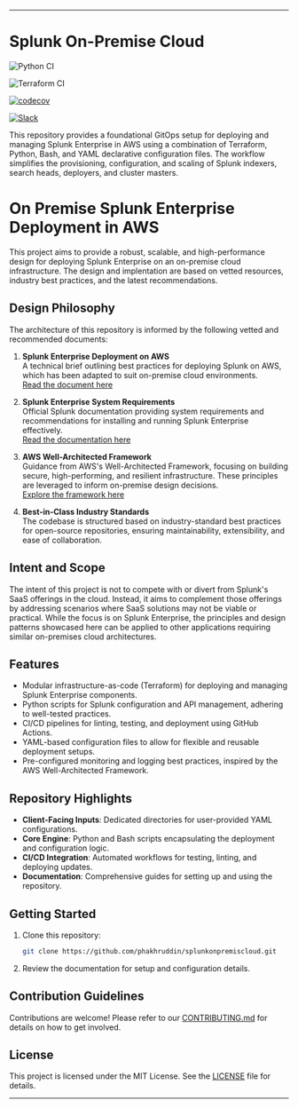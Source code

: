 * * *

Splunk On-Premise Cloud
=======================

![Python CI](https://github.com/dbaycoinc/splunkonpremiscloud/actions/workflows/python.yml/badge.svg)

![Terraform CI](https://github.com/dbaycoinc/splunkonpremiscloud/actions/workflows/terraform.yml/badge.svg)

[![codecov](https://codecov.io/gh/phakhruddin/splunkonpremiscloud/graph/badge.svg?token=NKHIE2HCLL)](https://codecov.io/gh/phakhruddin/splunkonpremiscloud)

[![Slack](https://img.shields.io/badge/Slack-Integration.Workspace.Contribution-blue?logo=slack)](https://join.slack.com/t/splunkonpremiscloud/shared_invite/zt-2wc93zbxt-CED0f3d9gJSP~i40IRsl2Q)

This repository provides a foundational GitOps setup for deploying and managing Splunk Enterprise in AWS using a combination of Terraform, Python, Bash, and YAML declarative configuration files. The workflow simplifies the provisioning, configuration, and scaling of Splunk indexers, search heads, deployers, and cluster masters.

# On Premise Splunk Enterprise Deployment in AWS

This project aims to provide a robust, scalable, and high-performance design for deploying Splunk Enterprise on an on-premise cloud infrastructure. The design and implentation are based on vetted resources, industry best practices, and the latest recommendations.

Design Philosophy
-----------------

The architecture of this repository is informed by the following vetted and recommended documents:

1.  **Splunk Enterprise Deployment on AWS**  
    A technical brief outlining best practices for deploying Splunk on AWS, which has been adapted to suit on-premise cloud environments.  
    [Read the document here](https://www.splunk.com/en_us/pdfs/tech-brief/deploying-splunk-enterprise-on-aws.pdf)
    
2.  **Splunk Enterprise System Requirements**  
    Official Splunk documentation providing system requirements and recommendations for installing and running Splunk Enterprise effectively.  
    [Read the documentation here](https://docs.splunk.com/Documentation/Splunk/9.3.2/Installation/Systemrequirements?utm_source=chatgpt.com)
    
3.  **AWS Well-Architected Framework**  
    Guidance from AWS's Well-Architected Framework, focusing on building secure, high-performing, and resilient infrastructure. These principles are leveraged to inform on-premise design decisions.  
    [Explore the framework here](https://aws.amazon.com/premiumsupport/business-support-well-architected/?trk=e71ac1e0-c82d-4dcb-bcde-85de0ceae1f5&sc_channel=ps&ef_id=Cj0KCQiAsOq6BhDuARIsAGQ4-zjSV2n5gxP_kGZkO5hlp6h5Etl_fXRww-XgL4DNc6WmS2XQqcXh-fUaAkVgEALw_wcB:G:s&s_kwcid=AL!4422!3!719222313837!e!!g!!aws%20well%20architected!21852254328!176452269744&gbraid=0AAAAA-aZeIX-H4LqGMQQqBFcZlL-Sv3x8&gclid=Cj0KCQiAsOq6BhDuARIsAGQ4-zjSV2n5gxP_kGZkO5hlp6h5Etl_fXRww-XgL4DNc6WmS2XQqcXh-fUaAkVgEALw_wcB)
    
4.  **Best-in-Class Industry Standards**  
    The codebase is structured based on industry-standard best practices for open-source repositories, ensuring maintainability, extensibility, and ease of collaboration.
    

Intent and Scope
----------------

The intent of this project is not to compete with or divert from Splunk's SaaS offerings in the cloud. Instead, it aims to complement those offerings by addressing scenarios where SaaS solutions may not be viable or practical. While the focus is on Splunk Enterprise, the principles and design patterns showcased here can be applied to other applications requiring similar on-premises cloud architectures.

Features
--------

*   Modular infrastructure-as-code (Terraform) for deploying and managing Splunk Enterprise components.
*   Python scripts for Splunk configuration and API management, adhering to well-tested practices.
*   CI/CD pipelines for linting, testing, and deployment using GitHub Actions.
*   YAML-based configuration files to allow for flexible and reusable deployment setups.
*   Pre-configured monitoring and logging best practices, inspired by the AWS Well-Architected Framework.

Repository Highlights
---------------------

*   **Client-Facing Inputs**: Dedicated directories for user-provided YAML configurations.
*   **Core Engine**: Python and Bash scripts encapsulating the deployment and configuration logic.
*   **CI/CD Integration**: Automated workflows for testing, linting, and deploying updates.
*   **Documentation**: Comprehensive guides for setting up and using the repository.

Getting Started
---------------

1.  Clone this repository:
    
    ```bash
    git clone https://github.com/phakhruddin/splunkonpremiscloud.git
    ```
    
2.  Review the documentation for setup and configuration details.

Contribution Guidelines
-----------------------

Contributions are welcome! Please refer to our [CONTRIBUTING.md](CONTRIBUTING.md) for details on how to get involved.

License
-------

This project is licensed under the MIT License. See the [LICENSE](LICENSE) file for details.

* * *
